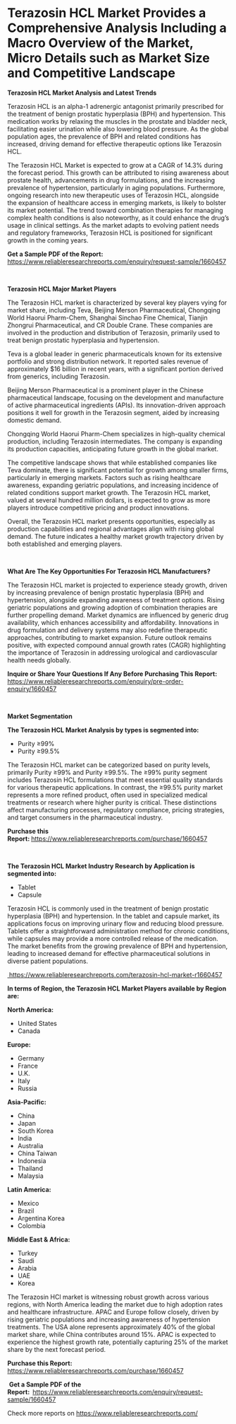 <p><h1>Terazosin HCL Market Provides a Comprehensive Analysis Including a Macro Overview of the Market, Micro Details such as Market Size and Competitive Landscape</h1></p><p><strong>Terazosin HCL Market Analysis and Latest Trends</strong></p>
<p><p>Terazosin HCL is an alpha-1 adrenergic antagonist primarily prescribed for the treatment of benign prostatic hyperplasia (BPH) and hypertension. This medication works by relaxing the muscles in the prostate and bladder neck, facilitating easier urination while also lowering blood pressure. As the global population ages, the prevalence of BPH and related conditions has increased, driving demand for effective therapeutic options like Terazosin HCL.</p><p>The Terazosin HCL Market is expected to grow at a CAGR of 14.3% during the forecast period. This growth can be attributed to rising awareness about prostate health, advancements in drug formulations, and the increasing prevalence of hypertension, particularly in aging populations. Furthermore, ongoing research into new therapeutic uses of Terazosin HCL, alongside the expansion of healthcare access in emerging markets, is likely to bolster its market potential. The trend toward combination therapies for managing complex health conditions is also noteworthy, as it could enhance the drug’s usage in clinical settings. As the market adapts to evolving patient needs and regulatory frameworks, Terazosin HCL is positioned for significant growth in the coming years.</p></p>
<p><strong>Get a Sample PDF of the Report:&nbsp;</strong> <a href="https://www.reliableresearchreports.com/enquiry/request-sample/1660457?utm_campaign=16&utm_medium=2&utm_source=Github&utm_content=ia&utm_term=30012025&utm_id=terazosin-hcl">https://www.reliableresearchreports.com/enquiry/request-sample/1660457</a></p>
<p>&nbsp;</p>
<p><strong>Terazosin HCL Major Market Players</strong></p>
<p><p>The Terazosin HCL market is characterized by several key players vying for market share, including Teva, Beijing Merson Pharmaceutical, Chongqing World Haorui Pharm-Chem, Shanghai Sinchao Fine Chemical, Tianjin Zhongrui Pharmaceutical, and CR Double Crane. These companies are involved in the production and distribution of Terazosin, primarily used to treat benign prostatic hyperplasia and hypertension.</p><p>Teva is a global leader in generic pharmaceuticals known for its extensive portfolio and strong distribution network. It reported sales revenue of approximately $16 billion in recent years, with a significant portion derived from generics, including Terazosin.</p><p>Beijing Merson Pharmaceutical is a prominent player in the Chinese pharmaceutical landscape, focusing on the development and manufacture of active pharmaceutical ingredients (APIs). Its innovation-driven approach positions it well for growth in the Terazosin segment, aided by increasing domestic demand.</p><p>Chongqing World Haorui Pharm-Chem specializes in high-quality chemical production, including Terazosin intermediates. The company is expanding its production capacities, anticipating future growth in the global market.</p><p>The competitive landscape shows that while established companies like Teva dominate, there is significant potential for growth among smaller firms, particularly in emerging markets. Factors such as rising healthcare awareness, expanding geriatric populations, and increasing incidence of related conditions support market growth. The Terazosin HCL market, valued at several hundred million dollars, is expected to grow as more players introduce competitive pricing and product innovations.</p><p>Overall, the Terazosin HCL market presents opportunities, especially as production capabilities and regional advantages align with rising global demand. The future indicates a healthy market growth trajectory driven by both established and emerging players.</p></p>
<p>&nbsp;</p>
<p><strong>What Are The Key Opportunities For Terazosin HCL Manufacturers?</strong></p>
<p><p>The Terazosin HCL market is projected to experience steady growth, driven by increasing prevalence of benign prostatic hyperplasia (BPH) and hypertension, alongside expanding awareness of treatment options. Rising geriatric populations and growing adoption of combination therapies are further propelling demand. Market dynamics are influenced by generic drug availability, which enhances accessibility and affordability. Innovations in drug formulation and delivery systems may also redefine therapeutic approaches, contributing to market expansion. Future outlook remains positive, with expected compound annual growth rates (CAGR) highlighting the importance of Terazosin in addressing urological and cardiovascular health needs globally.</p></p>
<p><strong>Inquire or Share Your Questions If Any Before Purchasing This Report:</strong> <a href="https://www.reliableresearchreports.com/enquiry/pre-order-enquiry/1660457?utm_campaign=16&utm_medium=2&utm_source=Github&utm_content=ia&utm_term=30012025&utm_id=terazosin-hcl">https://www.reliableresearchreports.com/enquiry/pre-order-enquiry/1660457</a></p>
<p>&nbsp;</p>
<p><strong>Market Segmentation</strong></p>
<p><strong>The Terazosin HCL Market Analysis by types is segmented into:</strong></p>
<p><ul><li>Purity ≥99%</li><li>Purity ≥99.5%</li></ul></p>
<p><p>The Terazosin HCL market can be categorized based on purity levels, primarily Purity ≥99% and Purity ≥99.5%. The ≥99% purity segment includes Terazosin HCL formulations that meet essential quality standards for various therapeutic applications. In contrast, the ≥99.5% purity market represents a more refined product, often used in specialized medical treatments or research where higher purity is critical. These distinctions affect manufacturing processes, regulatory compliance, pricing strategies, and target consumers in the pharmaceutical industry.</p></p>
<p><strong>Purchase this Report:&nbsp;</strong><a href="https://www.reliableresearchreports.com/purchase/1660457?utm_campaign=16&utm_medium=2&utm_source=Github&utm_content=ia&utm_term=30012025&utm_id=terazosin-hcl">https://www.reliableresearchreports.com/purchase/1660457</a></p>
<p>&nbsp;</p>
<p><strong>The Terazosin HCL Market Industry Research by Application is segmented into:</strong></p>
<p><ul><li>Tablet</li><li>Capsule</li></ul></p>
<p><p>Terazosin HCL is commonly used in the treatment of benign prostatic hyperplasia (BPH) and hypertension. In the tablet and capsule market, its applications focus on improving urinary flow and reducing blood pressure. Tablets offer a straightforward administration method for chronic conditions, while capsules may provide a more controlled release of the medication. The market benefits from the growing prevalence of BPH and hypertension, leading to increased demand for effective pharmaceutical solutions in diverse patient populations.</p></p>
<p><a href="https://www.reliableresearchreports.com/terazosin-hcl-market-r1660457?utm_campaign=16&utm_medium=2&utm_source=Github&utm_content=ia&utm_term=30012025&utm_id=terazosin-hcl">&nbsp;https://www.reliableresearchreports.com/terazosin-hcl-market-r1660457</a></p>
<p><strong>In terms of Region, the Terazosin HCL Market Players available by Region are:</strong></p>
<p>
    <p> <strong> North America: </strong>
        <ul>
            <li>United States</li>
            <li>Canada</li>
        </ul>
        </p> 
    <p> <strong> Europe: </strong>
        <ul>
            <li>Germany</li>
            <li>France</li>
            <li>U.K.</li>
            <li>Italy</li>
            <li>Russia</li>
        </ul>
        </p> 
    <p> <strong> Asia-Pacific: </strong>
        <ul>
            <li>China</li>
            <li>Japan</li>
            <li>South Korea</li>
            <li>India</li>
            <li>Australia</li>
            <li>China Taiwan</li>
            <li>Indonesia</li>
            <li>Thailand</li>
            <li>Malaysia</li>
        </ul>
        </p> 
    <p> <strong> Latin America: </strong>
        <ul>
            <li>Mexico</li>
            <li>Brazil</li>
            <li>Argentina Korea</li>
            <li>Colombia</li>
        </ul>
        </p> 
    <p> <strong> Middle East & Africa: </strong>
        <ul>
            <li>Turkey</li>
            <li>Saudi</li>
            <li>Arabia</li>
            <li>UAE</li>
            <li>Korea</li>
        </ul>
    </p>
    </p>
<p><p>The Terazosin HCl market is witnessing robust growth across various regions, with North America leading the market due to high adoption rates and healthcare infrastructure. APAC and Europe follow closely, driven by rising geriatric populations and increasing awareness of hypertension treatments. The USA alone represents approximately 40% of the global market share, while China contributes around 15%. APAC is expected to experience the highest growth rate, potentially capturing 25% of the market share by the next forecast period.</p></p>
<p><strong>Purchase this Report: </strong><a href="https://www.reliableresearchreports.com/purchase/1660457?utm_campaign=16&utm_medium=2&utm_source=Github&utm_content=ia&utm_term=30012025&utm_id=terazosin-hcl">https://www.reliableresearchreports.com/purchase/1660457</a></p>
<p>&nbsp;<strong>Get a Sample PDF of the Report:&nbsp;&nbsp;</strong><a href="https://www.reliableresearchreports.com/enquiry/request-sample/1660457?utm_campaign=16&utm_medium=2&utm_source=Github&utm_content=ia&utm_term=30012025&utm_id=terazosin-hcl">https://www.reliableresearchreports.com/enquiry/request-sample/1660457</a></p>
<p><strong></strong></p>
<p>Check more reports on <a href="https://www.reliableresearchreports.com/?utm_campaign=16&utm_medium=2&utm_source=Github&utm_content=ia&utm_term=30012025&utm_id=terazosin-hcl">https://www.reliableresearchreports.com/</a></p>